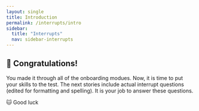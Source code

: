 ```yaml
---
layout: single
title: Introduction
permalink: /interrupts/intro
sidebar:
  title: "Interrupts"
  nav: sidebar-interrupts
---
```


## 🎉 Congratulations!

You made it through all of the onboarding modues. Now, it is time to put your
skills to the test.  The next stories include actual interrupt questions
(edited for formatting and spelling). It is your job to answer these questions.

🐱 Good luck

